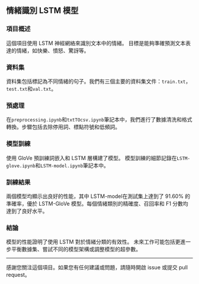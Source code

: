 ## 情緒識別 LSTM 模型

### 項目概述
這個項目使用 LSTM 神經網絡來識別文本中的情緒。
目標是能夠準確預測文本表達的情緒，如快樂、憤怒、驚訝等。

### 資料集
資料集包括標記為不同情緒的句子。我們有三個主要的資料集文件：`train.txt`，`test.txt`和`val.txt`。

### 預處理
在`preprocessing.ipynb`和`txtTOcsv.ipynb`筆記本中，我們進行了數據清洗和格式轉換。步驟包括去除停用詞、標點符號和低頻詞。

### 模型訓練
使用 GloVe 預訓練詞嵌入和 LSTM 層構建了模型。
模型訓練的細節記錄在`LSTM-glove.ipynb`和`LSTM-model.ipynb`筆記本中。

### 訓練結果
兩個模型均顯示出良好的性能，其中 LSTM-model在測試集上達到了 91.60% 的準確率，優於 LSTM-GloVe 模型。每個情緒類別的精確度、召回率和 F1 分數均達到了良好水平。

### 結論
模型的性能證明了使用 LSTM 對於情緒分類的有效性。
未來工作可能包括更進一步平衡數據集、嘗試不同的模型架構或調整模型的超參數。

---

感謝您關注這個項目。如果您有任何建議或問題，請隨時開啟 issue 或提交 pull request。

